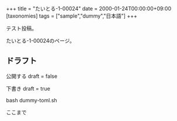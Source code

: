 +++
title = "たいとる-1-00024"
date = 2000-01-24T00:00:00+09:00
[taxonomies]
tags = ["sample","dummy","日本語"]
+++

テスト投稿。

たいとる-1-00024のページ。


## ドラフト

公開する
draft = false

下書き
draft = true

bash dummy-toml.sh

ここまで
